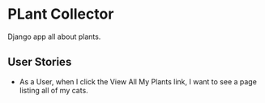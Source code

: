 # PLant Collector
Django app all about plants.

## User Stories
- As a User, when I click the View All My Plants link, I want to see a page listing all of my cats.